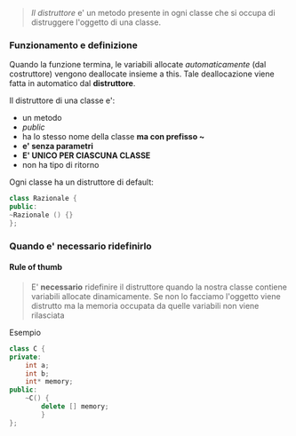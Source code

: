 >*Il distruttore* e' un metodo presente in ogni classe che si occupa di distruggere l'oggetto di una classe.

### Funzionamento e definizione
Quando la funzione termina, le variabili allocate *automaticamente* (dal costruttore) vengono deallocate insieme a this. Tale deallocazione viene fatta in automatico dal **distruttore**.

Il distruttore di una classe e':
- un metodo
- *public*
- ha lo stesso nome della classe **ma con prefisso ~**
- **e' senza parametri** 
- **E' UNICO PER CIASCUNA CLASSE**
- non ha tipo di ritorno

Ogni classe ha un distruttore di default:
```cpp
class Razionale {
public:
~Razionale () {}
};
```

### Quando e' necessario ridefinirlo
#### Rule of thumb
>E' **necessario** ridefinire il distruttore quando la nostra classe contiene variabili allocate dinamicamente. Se non lo facciamo l'oggetto viene distrutto ma la memoria occupata da quelle variabili non viene rilasciata

Esempio
```cpp
class C {
private:
	int a;
	int b;
	int* memory;
public:
	~C() {
		delete [] memory;
		}
};
```